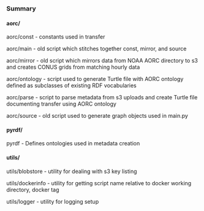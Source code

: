 ### Summary

#### aorc/
 aorc/const - constants used in transfer

 aorc/main - old script which stitches together const, mirror, and source

 aorc/mirror - old script which mirrors data from NOAA AORC directory to s3 and creates CONUS grids from matching hourly data

 aorc/ontology - script used to generate Turtle file with AORC ontology defined as subclasses of existing RDF vocabularies

 aorc/parse - script to parse metadata from s3 uploads and create Turtle file documenting transfer using AORC ontology

 aorc/source - old script used to generate graph objects used in main.py

#### pyrdf/
pyrdf - Defines ontologies used in metadata creation

#### utils/
utils/blobstore - utility for dealing with s3 key listing

utils/dockerinfo - utility for getting script name relative to docker working directory, docker tag

utils/logger - utility for logging setup
